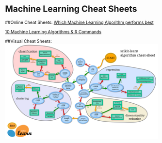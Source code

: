 # Machine Learning Cheat Sheets
##Online Cheat Sheets:
[Which Machine Learning Algorithm performs best](http://www.lauradhamilton.com/machine-learning-algorithm-cheat-sheet)

[ 10 Machine Learning Algorithms & R Commands](http://vitalflux.com/cheat-sheet-10-machine-learning-algorithms-r-commands/)

##Visual Cheat Sheets:
![Scikit Learn Cheat Sheet](./MLMap.png)
